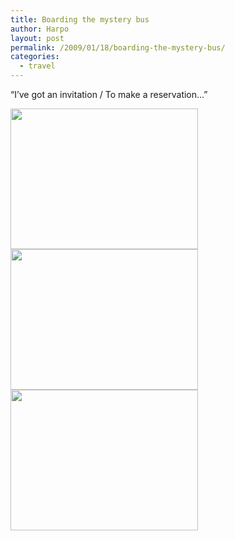 ```yaml
---
title: Boarding the mystery bus
author: Harpo
layout: post
permalink: /2009/01/18/boarding-the-mystery-bus/
categories:
  - travel
---
```

&#8220;I&#8217;ve got an invitation / To make a reservation&#8230;&#8221;

[<img src="http://harpojaeger.com/wp-content/uploads/2009/01/l-640-480-1e405c18-d114-4fc4-8182-32d2473e5fb0.jpeg" alt="" width="300" height="225" class="alignnone size-full wp-image-364" />][1][<img src="http://harpojaeger.com/wp-content/uploads/2009/01/l-640-480-523ea0b6-ab78-4985-8a48-ac7b1c1735a2.jpeg" alt="" width="300" height="225" class="alignnone size-full wp-image-364" />][2][<img src="http://harpojaeger.com/wp-content/uploads/2009/01/l-640-480-b47a2cdd-6cde-4bb9-8444-581659183857.jpeg" alt="" width="300" height="225" class="alignnone size-full wp-image-364" />][3]

 [1]: http://harpojaeger.com/wp-content/uploads/2009/01/l-640-480-1e405c18-d114-4fc4-8182-32d2473e5fb0.jpeg
 [2]: http://harpojaeger.com/wp-content/uploads/2009/01/l-640-480-523ea0b6-ab78-4985-8a48-ac7b1c1735a2.jpeg
 [3]: http://harpojaeger.com/wp-content/uploads/2009/01/l-640-480-b47a2cdd-6cde-4bb9-8444-581659183857.jpeg